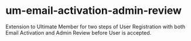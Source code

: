 # um-email-activation-admin-review
Extension to Ultimate Member for two steps of User Registration with both Email Activation and Admin Review before User is accepted.
